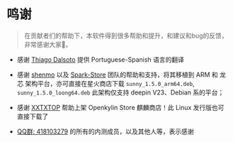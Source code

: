 # 鸣谢

> 在贡献者们的帮助下，本软件得到很多帮助和提升，和建议和bug的反馈，非常感谢大家🙇‍。

- 感谢  [Thiago Dalsoto](https://github.com/thiagodalsoto) 提供 Portuguese-Spanish 语言的翻译

- 感谢 [shenmo](https://github.com/shenmo7192) 以及 [Spark-Store](https://gitee.com/spark-store-project/spark-store) 团队的帮助和支持，将其移植到 ARM 和 龙芯 架构平台，亦可直接在星火商店下载
`sunny_1.5.0_arm64.deb`, `sunny_1.5.0_loong64.deb` 此架构仅支持 deepin V23、Debian 系的平台；

- 感谢 [XXTXTOP](http://www.xiongshijie.top/) 帮助上架 Openkylin Store 麒麟商店！此 Linux 发行版也可直接下载了

- [QQ群: 418103279](https://qm.qq.com/cgi-bin/qm/qr?authKey=5pYNrJL7%2F8biKzT5LMj8dbjkpPvUvdLVbAOcNTydiqTDNc49yg0wtVcub8Cu3Pqa&k=OluWZhjVMhwP-6RO9Y7FFkJcXGiS4CVk&noverify=0) 的所有的内测成员，以及其他人等，表示感谢